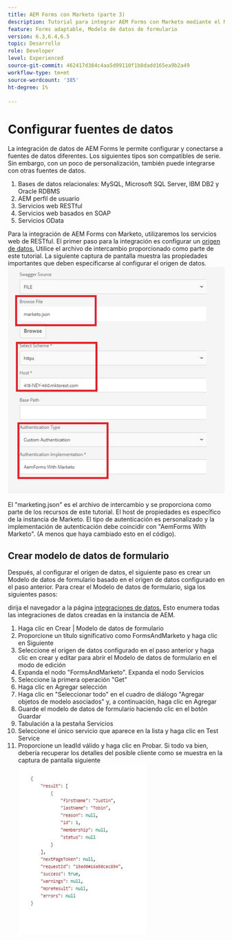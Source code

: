 ```yaml
---
title: AEM Forms con Marketo (parte 3)
description: Tutorial para integrar AEM Forms con Marketo mediante el Modelo de datos de formulario de AEM Forms.
feature: Forms adaptable, Modelo de datos de formulario
version: 6.3,6.4,6.5
topic: Desarrollo
role: Developer
level: Experienced
source-git-commit: 462417d384c4aa5d99110f1b8dadd165ea9b2a49
workflow-type: tm+mt
source-wordcount: '385'
ht-degree: 1%

---
```



# Configurar fuentes de datos

La integración de datos de AEM Forms le permite configurar y conectarse a fuentes de datos diferentes. Los siguientes tipos son compatibles de serie. Sin embargo, con un poco de personalización, también puede integrarse con otras fuentes de datos.

1. Bases de datos relacionales: MySQL, Microsoft SQL Server, IBM DB2 y Oracle RDBMS
1. AEM perfil de usuario
1. Servicios web RESTful
1. Servicios web basados en SOAP
1. Servicios OData

Para la integración de AEM Forms con Marketo, utilizaremos los servicios web de RESTful. El primer paso para la integración es configurar un [origen de datos.](https://helpx.adobe.com/experience-manager/6-4/forms/using/configure-data-sources.html#ConfigureRESTfulwebservices) Utilice el archivo de intercambio proporcionado como parte de este tutorial. La siguiente captura de pantalla muestra las propiedades importantes que deben especificarse al configurar el origen de datos.
![datasource](assets/datasource.jfif)

El &quot;marketing.json&quot; es el archivo de intercambio y se proporciona como parte de los recursos de este tutorial.
El host de propiedades es específico de la instancia de Marketo.
El tipo de autenticación es personalizado y la implementación de autenticación debe coincidir con &quot;AemForms With Marketo&quot;. (A menos que haya cambiado esto en el código).

## Crear modelo de datos de formulario

Después, al configurar el origen de datos, el siguiente paso es crear un Modelo de datos de formulario basado en el origen de datos configurado en el paso anterior. Para crear el Modelo de datos de formulario, siga los siguientes pasos:

dirija el navegador a la página [integraciones de datos.](http://localhost:4502/aem/forms.html/content/dam/formsanddocuments-fdm) Esto enumera todas las integraciones de datos creadas en la instancia de AEM.

1. Haga clic en Crear | Modelo de datos de formulario
1. Proporcione un título significativo como FormsAndMarketo y haga clic en Siguiente
1. Seleccione el origen de datos configurado en el paso anterior y haga clic en crear y editar para abrir el Modelo de datos de formulario en el modo de edición
1. Expanda el nodo &quot;FormsAndMarketo&quot;. Expanda el nodo Servicios
1. Seleccione la primera operación &quot;Get&quot;
1. Haga clic en Agregar selección
1. Haga clic en &quot;Seleccionar todo&quot; en el cuadro de diálogo &quot;Agregar objetos de modelo asociados&quot; y, a continuación, haga clic en Agregar
1. Guarde el modelo de datos de formulario haciendo clic en el botón Guardar
1. Tabulación a la pestaña Servicios
1. Seleccione el único servicio que aparece en la lista y haga clic en Test Service
1. Proporcione un leadId válido y haga clic en Probar. Si todo va bien, debería recuperar los detalles del posible cliente como se muestra en la captura de pantalla siguiente
   ![testresults](assets/testresults.jfif)
